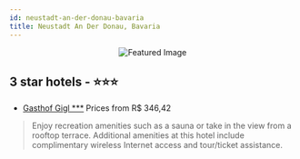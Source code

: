 ```yaml
---
id: neustadt-an-der-donau-bavaria
title: Neustadt An Der Donau, Bavaria
---
```


<center><img src="https://i.travelapi.com/hotels/32000000/31580000/31571100/31571072/1be4f604_z.jpg" alt="Featured Image" /></center>


##  3 star hotels - ⭐️⭐️⭐️

-    [Gasthof Gigl ***](https://us.hurb.com/hotels/neustadt-an-der-donau/gasthof-gigl-JNP-JP311124?cmp=18055) Prices from R$ 346,42
   > Enjoy recreation amenities such as a sauna or take in the view from a rooftop terrace. Additional amenities at this hotel include complimentary wireless Internet access and tour/ticket assistance.
